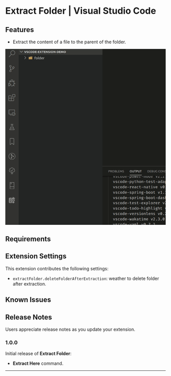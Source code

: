 # Extract Folder | Visual Studio Code

## Features

- Extract the content of a file to the parent of the folder.

![Extract Here](data/extract_here_demo.gif)

## Requirements

## Extension Settings

This extension contributes the following settings:

- `extractFolder.deleteFolderAfterExtraction`: weather to delete folder after extraction.

## Known Issues

## Release Notes

Users appreciate release notes as you update your extension.

### 1.0.0

Initial release of **Extract Folder**:

- **Extract Here** command.

---
